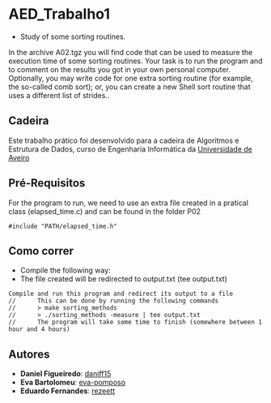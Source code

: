 # AED_Trabalho1
* Study of some sorting routines.

In the archive A02.tgz you will find code that can be used to measure the execution time of some sorting routines.
Your task is to run the program and to comment on the results you got in your own personal computer. Optionally,
you may write code for one extra sorting routine (for example, the so-called comb sort); or, you can create a new
Shell sort routine that uses a different list of strides..

## Cadeira

Este trabalho prático foi desenvolvido para a cadeira de Algoritmos e Estrutura de Dados, curso de Engenharia Informática da [Universidade de Aveiro](https://www.ua.pt)

## Pré-Requisitos

For the program to run, we need to use an extra file created in a pratical class (elapsed_time.c) and can be found in the folder P02
```console
#include "PATH/elapsed_time.h"
```

## Como correr
* Compile the following way:
* The file created will be redirected to output.txt (tee output.txt)
```console
Compile and run this program and redirect its output to a file
//      This can be done by running the following commands
//      > make sorting_methods
//      > ./sorting_methods -measure | tee output.txt
//      The program will take some time to finish (somewhere between 1 hour and 4 hours)
```

## Autores
* **Daniel Figueiredo**: [daniff15](https://github.com/daniff15)
* **Eva Bartolomeu**: [eva-pomposo](https://github.com/eva-pomposo)
* **Eduardo Fernandes**: [rezeett](https://github.com/rezeett)
